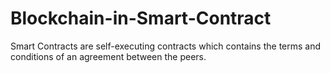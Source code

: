 # Blockchain-in-Smart-Contract
Smart Contracts are  self-executing contracts which contains the terms and conditions of an agreement between the peers.
